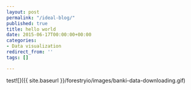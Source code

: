 ```yaml
---
layout: post
permalink: "/ideal-blog/"
published: true
title: hello world
date: 2015-06-17T00:00:00+00:00
categories:
- Data visualization
redirect_from: ''
tags: []

---
```

test![]({{ site.baseurl }}/forestryio/images/banki-data-downloading.gif)